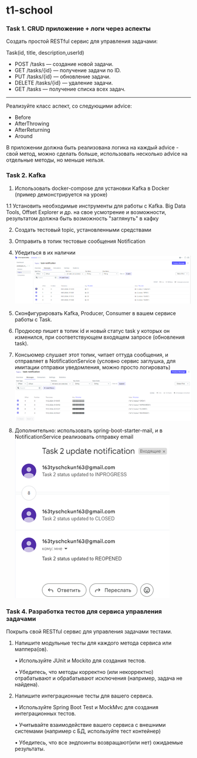 # t1-school

### Task 1. CRUD приложение + логи через аспекты

Создать простой RESTful сервис для управления задачами:

Task(id, title, description,userId)

* POST /tasks — создание новой задачи.
* GET /tasks/{id} — получение задачи по ID.
* PUT /tasks/{id} — обновление задачи.
* DELETE /tasks/{id} — удаление задачи.
* GET /tasks — получение списка всех задач.
---
Реализуйте класс аспект, со следующими advice:
* Before
* AfterThrowing
* AfterReturning
* Around

В приложении должна быть реализована логика на каждый advice - свой метод, можно сделать больше, использовать несколько advice на отдельные методы, но меньше нельзя.

### Task 2. Kafka

1. Использовать docker-compose для установки Kafka в Docker (пример демонстрируется на уроке)

1.1 Установить необходимые инструменты для работы с Kafka. Big Data Tools, Offset Explorer и др. на свое усмотрение и возможности, результатом должна быть возможность "заглянуть" в кафку

2. Создать тестовый topic, установленными средствами

3. Отправить в топик тестовые сообщения Notification

4. Убедиться в их наличии
![img.png](img.png)
5. Сконфигурировать Kafka, Producer, Consumer в вашем сервисе работы с Task.

6. Продюсер пишет в топик id и новый статус task у которых он изменился, при соответствующем входящем запросе (обновления task).

7. Консьюмер слушает этот топик, читает оттуда сообщения, и отправляет в NotificationService (условно сервис заглушка, для имитации отправки уведомления, можно просто логировать)
![img_3.png](img_3.png)
8. Дополнительно: использовать spring-boot-starter-mail, и в NotificationService реализовать отправку email
![img_2.png](img_2.png)

### Task 4. Разработка тестов для сервиса управления задачами

Покрыть свой RESTful сервис для управления задачами тестами.

1. Напишите модульные тесты для каждого метода сервиса или маппера(ов).

    • Используйте JUnit и Mockito для создания тестов.

    • Убедитесь, что методы корректно (или некорректно) отрабатывают и обрабатывают исключения (например, задача не найдена).

2. Напишите интеграционные тесты для вашего сервиса.

    • Используйте Spring Boot Test и MockMvc для создания интеграционных тестов.

    • Учитывайте взаимодействие вашего сервиса с внешними системами (например с БД, используйте тест контейнер)

    • Убедитесь, что все эндпоинты возвращают(или нет) ожидаемые результаты.